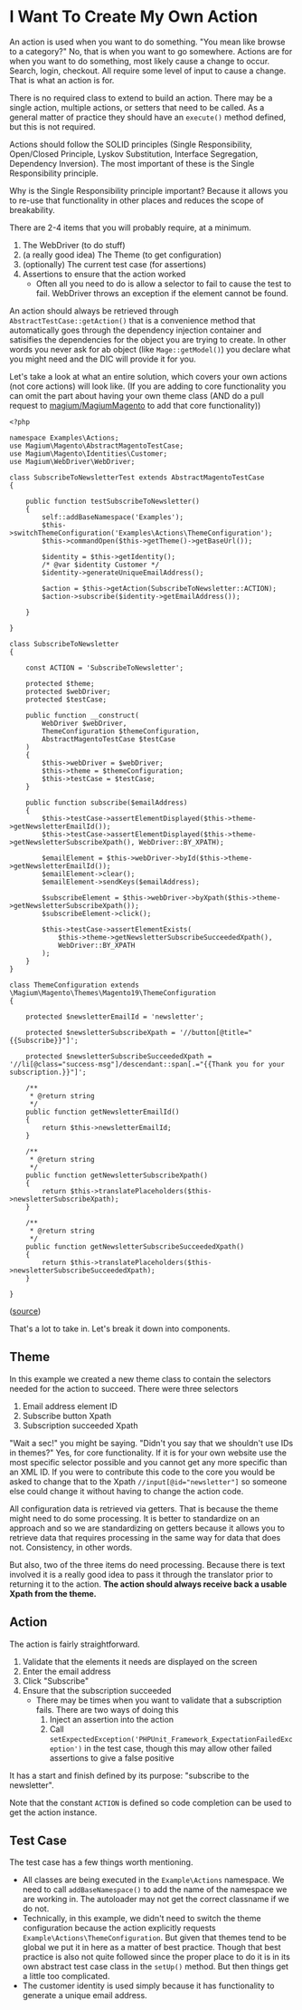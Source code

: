 # I Want To Create My Own Action

An action is used when you want to do something.  "You mean like browse to a category?"  No, that is when you want to go somewhere.  Actions are for when you want to do something, most likely cause a change to occur.  Search, login, checkout.  All require some level of input to cause a change.  That is what an action is for.

There is no required class to extend to build an action.  There may be a single action, multiple actions, or setters that need to be called.  As a general matter of practice they should have an `execute()` method defined, but this is not required.

Actions should follow the SOLID principles (Single Responsibility, Open/Closed Principle, Lyskov Substitution, Interface Segregation, Dependency Inversion).  The most important of these is the Single Responsibility principle.

Why is the Single Responsibility principle important?  Because it allows you to re-use that functionality in other places and reduces the scope of breakability.

There are 2-4 items that you will probably require, at a minimum.

1. The WebDriver (to do stuff)
2. (a really good idea) The Theme (to get configuration)
3. (optionally) The current test case (for assertions)
4. Assertions to ensure that the action worked
     * Often all you need to do is allow a selector to fail to cause the test to fail.  WebDriver throws an exception if the element cannot be found.

An action should always be retrieved through `AbstractTestCase::getAction()` that is a convenience method that automatically goes through the dependency injection container and satisifies the dependencies for the object you are trying to create.  In other words you never ask for ab object (like `Mage::getModel()`) you declare what you might need and the DIC will provide it for you.

Let's take a look at what an entire solution, which covers your own actions (not core actions) will look like.  (If you are adding to core functionality you can omit the part about having your own theme class (AND do a pull request to [magium/MagiumMagento](https://github.com/magium/MagiumMagento) to add that core functionality))

```
<?php

namespace Examples\Actions;
use Magium\Magento\AbstractMagentoTestCase;
use Magium\Magento\Identities\Customer;
use Magium\WebDriver\WebDriver;

class SubscribeToNewsletterTest extends AbstractMagentoTestCase
{

    public function testSubscribeToNewsletter()
    {
        self::addBaseNamespace('Examples');
        $this->switchThemeConfiguration('Examples\Actions\ThemeConfiguration');
        $this->commandOpen($this->getTheme()->getBaseUrl());

        $identity = $this->getIdentity();
        /* @var $identity Customer */
        $identity->generateUniqueEmailAddress();

        $action = $this->getAction(SubscribeToNewsletter::ACTION);
        $action->subscribe($identity->getEmailAddress());

    }

}

class SubscribeToNewsletter
{

    const ACTION = 'SubscribeToNewsletter';

    protected $theme;
    protected $webDriver;
    protected $testCase;

    public function __construct(
        WebDriver $webDriver,
        ThemeConfiguration $themeConfiguration,
        AbstractMagentoTestCase $testCase
    )
    {
        $this->webDriver = $webDriver;
        $this->theme = $themeConfiguration;
        $this->testCase = $testCase;
    }

    public function subscribe($emailAddress)
    {
        $this->testCase->assertElementDisplayed($this->theme->getNewsletterEmailId());
        $this->testCase->assertElementDisplayed($this->theme->getNewsletterSubscribeXpath(), WebDriver::BY_XPATH);

        $emailElement = $this->webDriver->byId($this->theme->getNewsletterEmailId());
        $emailElement->clear();
        $emailElement->sendKeys($emailAddress);

        $subscribeElement = $this->webDriver->byXpath($this->theme->getNewsletterSubscribeXpath());
        $subscribeElement->click();

        $this->testCase->assertElementExists(
            $this->theme->getNewsletterSubscribeSucceededXpath(),
            WebDriver::BY_XPATH
        );
    }
}

class ThemeConfiguration extends \Magium\Magento\Themes\Magento19\ThemeConfiguration
{

    protected $newsletterEmailId = 'newsletter';

    protected $newsletterSubscribeXpath = '//button[@title="{{Subscribe}}"]';

    protected $newsletterSubscribeSucceededXpath = '//li[@class="success-msg"]/descendant::span[.="{{Thank you for your subscription.}}"]';

    /**
     * @return string
     */
    public function getNewsletterEmailId()
    {
        return $this->newsletterEmailId;
    }

    /**
     * @return string
     */
    public function getNewsletterSubscribeXpath()
    {
        return $this->translatePlaceholders($this->newsletterSubscribeXpath);
    }

    /**
     * @return string
     */
    public function getNewsletterSubscribeSucceededXpath()
    {
        return $this->translatePlaceholders($this->newsletterSubscribeSucceededXpath);
    }

}
```
([source](../examples/Actions/SubscribeToNewsletterTest.php))

That's a lot to take in.  Let's break it down into components.

## Theme

In this example we created a new theme class to contain the selectors needed for the action to succeed.  There were three selectors

1) Email address element ID
2) Subscribe button Xpath
3) Subscription succeeded Xpath

"Wait a sec!" you might be saying.  "Didn't you say that we shouldn't use IDs in themes?"  Yes, for core functionality.  If it is for your own website use the most specific selector possible and you cannot get any more specific than an XML ID.  If you were to contribute this code to the core you would be asked to change that to the Xpath `//input[@id="newsletter"]` so someone else could change it without having to change the action code.

All configuration data is retrieved via getters.  That is because the theme might need to do some processing.  It is better to standardize on an approach and so we are standardizing on getters because it allows you to retrieve data that requires processing in the same way for data that does not.  Consistency, in other words.

But also, two of the three items do need processing.  Because there is text involved it is a really good idea to pass it through the translator prior to returning it to the action.  **The action should always receive back a usable Xpath from the theme.**

## Action

The action is fairly straightforward.

1) Validate that the elements it needs are displayed on the screen
2) Enter the email address
3) Click "Subscribe"
4) Ensure that the subscription succeeded
    * There may be times when you want to validate that a subscription fails.  There are two ways of doing this
        1) Inject an assertion into the action
        2) Call `setExpectedException('PHPUnit_Framework_ExpectationFailedException')` in the test case, though this may allow other failed assertions to give a false positive

It has a start and finish defined by its purpose: "subscribe to the newsletter".

Note that the constant `ACTION` is defined so code completion can be used to get the action instance.

## Test Case

The test case has a few things worth mentioning.

* All classes are being executed in the `Example\Actions` namespace.  We need to call `addBaseNamespace()` to add the name of the namespace we are working in.  The autoloader may not get the correct classname if we do not.
* Technically, in this example, we didn't need to switch the theme configuration because the action explicitly requests `Example\Actions\ThemeConfiguration`.  But given that themes tend to be global we put it in here as a matter of best practice.  Though that best practice is also not quite followed since the proper place to do it is in its own abstract test case class in the `setUp()` method.  But then things get a little too complicated.
* The customer identity is used simply because it has functionality to generate a unique email address.
